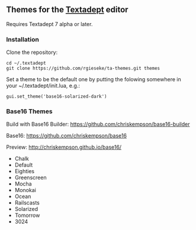 ## Themes for the [Textadept](http://foicica.com/textadept/) editor

Requires Textadept 7 alpha or later.

### Installation

Clone the repository:

    cd ~/.textadept
    git clone https://github.com/rgieseke/ta-themes.git themes

Set a theme to be the default one by putting
the folowing somewhere in your ~/.textadept/init.lua, e.g.:

    gui.set_theme('base16-solarized-dark')

### Base16 Themes

Build with Base16 Builder: <https://github.com/chriskempson/base16-builder>

Base16: <https://github.com/chriskempson/base16>

Preview: <http://chriskempson.github.io/base16/>

- Chalk
- Default
- Eighties
- Greenscreen
- Mocha
- Monokai
- Ocean
- Railscasts
- Solarized
- Tomorrow
- 3024
